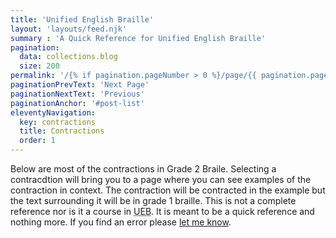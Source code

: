 ```yaml
---
title: 'Unified English Braille'
layout: 'layouts/feed.njk'
summary : 'A Quick Reference for Unified English Braille'
pagination: 
  data: collections.blog
  size: 200
permalink: '/{% if pagination.pageNumber > 0 %}/page/{{ pagination.pageNumber }}{% endif %}/index.html'
paginationPrevText: 'Next Page'
paginationNextText: 'Previous'
paginationAnchor: '#post-list'
eleventyNavigation:
  key: contractions
  title: Contractions
  order: 1
---
```

Below are most of the contractions in Grade 2 Braile. Selecting a contracdtion will bring you to a page where you can see examples of the contraction in context. The contraction will be contracted in the example but the text surrounding it will be in grade 1 braille. This is not a complete reference nor is it a course in <abbr title="Universal English Braille">UEB</abbr>. It is meant to be a quick reference and nothing more. If you find an error please [let me know](mailto:rbrittbusler92@gmail.com). 
